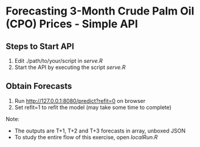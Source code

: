 # Forecasting 3-Month Crude Palm Oil (CPO) Prices - Simple API

## Steps to Start API
1. Edit ./path/to/your/script in *serve.R*
2. Start the API by executing the script *serve.R*

## Obtain Forecasts
1. Run http://127.0.0.1:8080/predict?refit=0 on browser
2. Set refit=1 to refit the model (may take some time to complete)


Note:
* The outputs are T+1, T+2 and T+3 forecasts in array, unboxed JSON
* To study the entire flow of this exercise, open *localRun.R*

